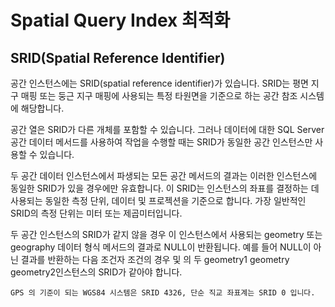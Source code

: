 # Spatial Query Index 최적화



  ## SRID(Spatial Reference Identifier)
  
  공간 인스턴스에는 SRID(spatial reference identifier)가 있습니다. SRID는 평면 지구 매핑 또는 둥근 지구 매핑에 사용되는 특정 타원면을 기준으로 하는 공간 참조 시스템에 해당합니다.

  공간 열은 SRID가 다른 개체를 포함할 수 있습니다. 그러나 데이터에 대한 SQL Server 공간 데이터 메서드를 사용하여 작업을 수행할 때는 SRID가 동일한 공간 인스턴스만 사용할 수 있습니다. 

  두 공간 데이터 인스턴스에서 파생되는 모든 공간 메서드의 결과는 이러한 인스턴스에 동일한 SRID가 있을 경우에만 유효합니다. 이 SRID는 인스턴스의 좌표를 결정하는 데 사용되는 동일한 측정 단위, 데이터 및 프로젝션을 기준으로 합니다. 가장 일반적인 SRID의 측정 단위는 미터 또는 제곱미터입니다.

  두 공간 인스턴스의 SRID가 같지 않을 경우 이 인스턴스에서 사용되는 geometry 또는 geography 데이터 형식 메서드의 결과로 NULL이 반환됩니다. 예를 들어 NULL이 아닌 결과를 반환하는 다음 조건자 조건의 경우 및 의 두 geometry1 geometry geometry2인스턴스의 SRID가 같아야 합니다.
  
  `GPS 의 기준이 되는 WGS84 시스템은 SRID 4326, 단순 직교 좌표계는 SRID 0 입니다.`
